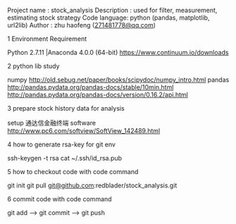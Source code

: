 Project name : stock_analysis
Description  : used for filter, measurement, estimating stock strategy
Code language: python (pandas, matplotlib, url2lib)
Author       : zhu haofeng (271481778@qq.com)


1 Environment Requirement

  Python 2.7.11 |Anaconda 4.0.0 (64-bit)
  https://www.continuum.io/downloads

2 python lib study

  numpy http://old.sebug.net/paper/books/scipydoc/numpy_intro.html
  pandas http://pandas.pydata.org/pandas-docs/stable/10min.html
         http://pandas.pydata.org/pandas-docs/version/0.16.2/api.html

3 prepare stock history data for analysis

  setup 通达信金融终端 software
  http://www.pc6.com/softview/SoftView_142489.html

4 how to generate rsa-key for git env

  ssh-keygen -t rsa
  cat ~/.ssh/id_rsa.pub

5 how to checkout code with code command

  git init
  git pull git@github.com:redblader/stock_analysis.git

6 commit code with code command

  git add --> git commit --> git push
